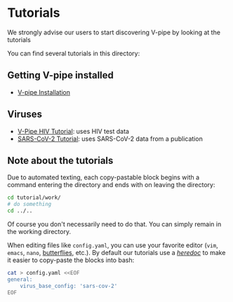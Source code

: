 # Tutorials

We strongly advise our users to start discovering V-pipe by looking at the tutorials

You can find several tutorials in this directory:

## Getting V-pipe installed

- [V-pipe Installation](https://github.com/cbg-ethz/V-pipe/blob/master/docs/tutorial_0_install.md)

## Viruses

- [V-Pipe HIV Tutorial](https://github.com/cbg-ethz/V-pipe/blob/master/docs/tutorial_hiv.md): uses HIV test data
- [SARS-CoV-2 Tutorial](https://github.com/cbg-ethz/V-pipe/blob/master/docs/tutorial_sarscov2.md): uses SARS-CoV-2 data from a publication

## Note about the tutorials

Due to automated texting, each copy-pastable block begins with a command entering the directory and ends with on leaving the directory:

```bash
cd tutorial/work/
# do something
cd ../..
```
Of course you don't necessarily need to do that.  You can simply remain in the working directory.

When editing files like `config.yaml`, you can use your favorite editor (`vim`, `emacs`, `nano`, [butterflies](https://xkcd.com/378/), etc.). By default our tutorials use a [_heredoc_](https://en.wikipedia.org/wiki/Here_document) to make it easier to copy-paste the blocks into bash:

```bash
cat > config.yaml <<EOF
general:
    virus_base_config: 'sars-cov-2'
EOF
```
